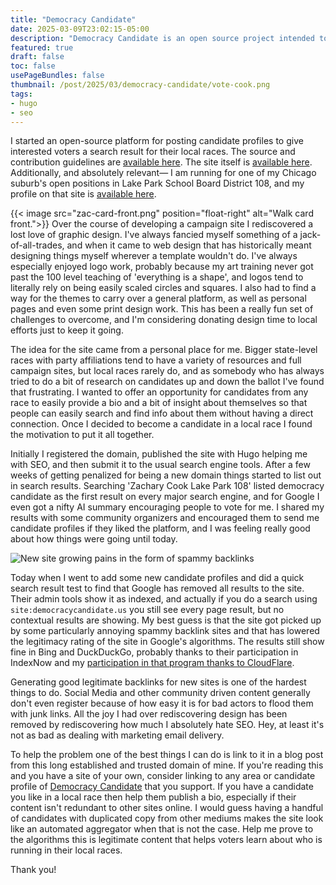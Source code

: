 ```yaml
---
title: "Democracy Candidate"
date: 2025-03-09T23:02:15-05:00
description: "Democracy Candidate is an open source project intended to help platform anybody that isn't a jerk."
featured: true
draft: false
toc: false
usePageBundles: false
thumbnail: /post/2025/03/democracy-candidate/vote-cook.png
tags:
- hugo
- seo
---
```

I started an open-source platform for posting candidate profiles to give interested voters a search result for their local races. The source and contribution guidelines are [available here](https://github.com/democracycandidate/democracycandidate).  The site itself is [available here](https://www.democracycandidate.us/).  Additionally, and absolutely relevant— I am running for one of my Chicago suburb's open positions in Lake Park School Board District 108, and my profile on that site is [available here](https://www.democracycandidate.us/candidates/zachary-cook/).

{{< image src="zac-card-front.png" position="float-right" alt="Walk card front.">}}
Over the course of developing a campaign site I rediscovered a lost love of graphic design.  I've always fancied myself something of a jack-of-all-trades, and when it came to web design that has historically meant designing things myself wherever a template wouldn't do.  I've always especially enjoyed logo work, probably because my art training never got past the 100 level teaching of 'everything is a shape', and logos tend to literally rely on being easily scaled circles and squares.  I also had to find a way for the themes to carry over a general platform, as well as personal pages and even some print design work.  This has been a really fun set of challenges to overcome, and I'm considering donating design time to local efforts just to keep it going.

The idea for the site came from a personal place for me.  Bigger state-level races with party affiliations tend to have a variety of resources and full campaign sites, but local races rarely do, and as somebody who has always tried to do a bit of research on candidates up and down the ballot I've found that frustrating.  I wanted to offer an opportunity for candidates from any race to easily provide a bio and a bit of insight about themselves so that people can easily search and find info about them without having a direct connection.  Once I decided to become a candidate in a local race I found the motivation to put it all together.

Initially I registered the domain, published the site with Hugo helping me with SEO, and then submit it to the usual search engine tools.  After a few weeks of getting penalized for being a new domain things started to list out in search results.  Searching 'Zachary Cook Lake Park 108' listed democracy candidate as the first result on every major search engine, and for Google I even got a nifty AI summary encouraging people to vote for me.  I shared my results with some community organizers and encouraged them to send me candidate profiles if they liked the platform, and I was feeling really good about how things were going until today.  

![New site growing pains in the form of spammy backlinks](/post/2025/03/democracy-candidate/backlinks.png)

Today when I went to add some new candidate profiles and did a quick search result test to find that Google has removed all results to the site.  Their admin tools show it as indexed, and actually if you do a search using `site:democracycandidate.us` you still see every page result, but no contextual results are showing.  My best guess is that the site got picked up by some particularly annoying spammy backlink sites and that has lowered the legitimacy rating of the site in Google's algorithms.  The results still show fine in Bing and DuckDuckGo, probably thanks to their participation in IndexNow and my [participation in that program thanks to CloudFlare](https://blog.cloudflare.com/cloudflare-now-supports-indexnow/).

Generating good legitimate backlinks for new sites is one of the hardest things to do.  Social Media and other community driven content generally don't even register because of how easy it is for bad actors to flood them with junk links.  All the joy I had over rediscovering design has been removed by rediscovering how much I absolutely hate SEO.  Hey, at least it's not as bad as dealing with marketing email delivery.

To help the problem one of the best things I can do is link to it in a blog post from this long established and trusted domain of mine.  If you're reading this and you have a site of your own, consider linking to any area or candidate profile of [Democracy Candidate](https://www.democracycandidate.us/) that you support.  If you have a candidate you like in a local race then help them publish a bio, especially if their content isn't redundant to other sites online.  I would guess having a handful of candidates with duplicated copy from other mediums makes the site look like an automated aggregator when that is not the case.  Help me prove to the algorithms this is legitimate content that helps voters learn about who is running in their local races. 

Thank you!
